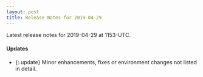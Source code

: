 ```yaml
---
layout: post
title: Release Notes for 2019-04-29
---
```


Latest release notes for 2019-04-29 at 1153-UTC.

<div class='updates' markdown='1'>

#### Updates

- {:.update} Minor enhancements, fixes or environment changes not listed in detail.

</div>


